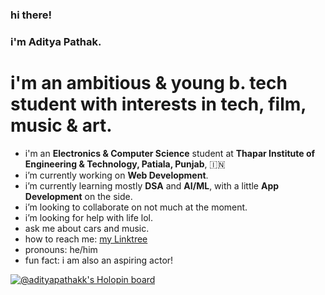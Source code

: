 ### hi there!
### i'm **Aditya Pathak**.
# i'm an ambitious & young b. tech student with interests in tech, film, music & art. 

- i'm an **Electronics & Computer Science** student at **Thapar Institute of Engineering & Technology, Patiala, Punjab**, 🇮🇳
- i’m currently working on **Web Development**.
- i’m currently learning mostly **DSA** and **AI/ML**, with a little **App Development** on the side.
- i’m looking to collaborate on not much at the moment.
- i’m looking for help with life lol.
- ask me about cars and music.
- how to reach me: [my Linktree](https://linktr.ee/adityapathakk)
- pronouns: he/him
- fun fact: i am also an aspiring actor!

[![@adityapathakk's Holopin board](https://holopin.me/adityapathakk)](https://holopin.io/@adityapathakk)
